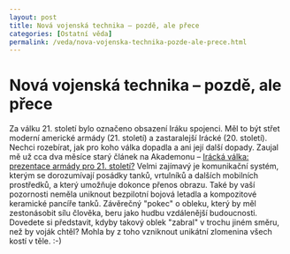 ```yaml
---
layout: post
title: Nová vojenská technika – pozdě, ale přece
categories: [Ostatní věda]
permalink: /veda/nova-vojenska-technika-pozde-ale-prece.html
---
```

# Nová vojenská technika – pozdě, ale přece

Za válku 21. století bylo označeno obsazení Iráku spojenci. Měl to být střet moderní americké armády (21. století) a zastaralejší Irácké (20. století). Nechci rozebírat, jak pro koho válka dopadla a ani její další dopady. Zaujal mě už cca dva měsíce starý článek na Akademonu – [Irácká válka: prezentace armády pro 21. století?](http://www.akademon.cz/source/nvt.htm) Velmi zajímavý je komunikační systém, kterým se dorozumívají posádky tanků, vrtulníků a dalších mobilních prostředků, a který umožňuje dokonce přenos obrazu. Také by vaší pozornosti neměla uniknout bezpilotní bojová letadla a kompozitové keramické pancíře tanků. Závěrečný "pokec" o obleku, který by měl zestonásobit sílu člověka, beru jako hudbu vzdálenější budoucnosti. Dovedete si představit, kdyby takový oblek "zabral" v trochu jiném směru, než by voják chtěl? Mohla by z toho vzniknout unikátní zlomenina všech kostí v těle. :-)

